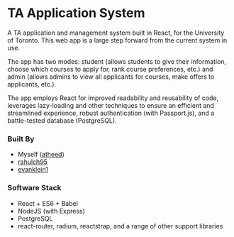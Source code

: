 # TA Application System

A TA application and management system built in React, for the University of Toronto. This web app is a large step forward from the current system in use.

The app has two modes: student (allows students to give their information, choose which courses to apply for, rank course preferences, etc.) and admin (allows admins to view all applicants for courses, make offers to applicants, etc.). 

The app employs React for improved readability and reusability of code, leverages lazy-loading and other techniques to ensure an efficient and streamlined experience, robust authentication (with Passport.js), and a battle-tested database (PostgreSQL). 

### Built By
* Myself ([atheed](https://github.com/atheed/))
* [rahulch95](https://github.com/rahulch95)
* [evanklein1](https://github.com/evanklein1)

### Software Stack
* React + ES6 + Babel
* NodeJS (with Express)
* PostgreSQL
* react-router, radium, reactstrap, and a range of other support libraries